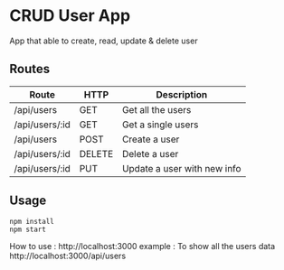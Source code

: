 # CRUD User App
App that able to create, read, update & delete user

## Routes
Route | HTTP | Description
---------- | ---------- | ----------
/api/users | GET | Get all the users
/api/users/:id | GET | Get a single users
/api/users | POST | Create a user
/api/users/:id | DELETE | Delete a user
/api/users/:id | PUT | Update a user with new info


## Usage
```
npm install
npm start
```
How to use : http://localhost:3000<use route available in the Routes table>
example :
To show all the users data
http://localhost:3000/api/users
